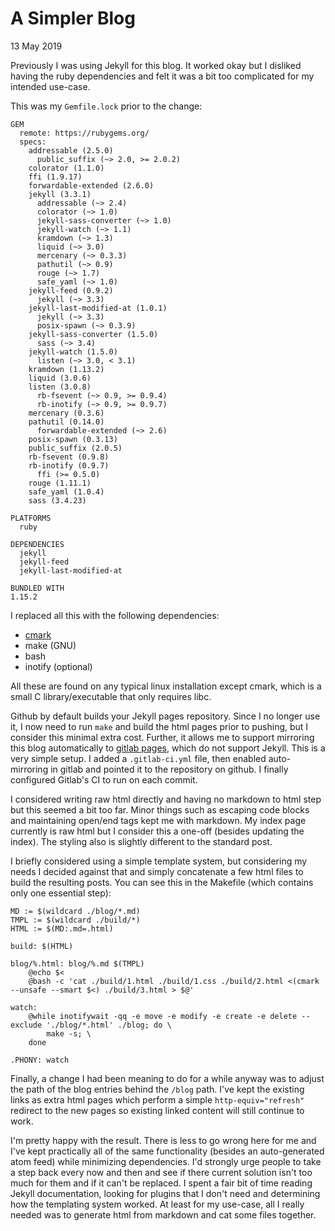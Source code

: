 # A Simpler Blog
<div class="published"><time datetime="2019-05-13">13 May 2019</time></div>

Previously I was using Jekyll for this blog. It worked okay but I disliked
having the ruby dependencies and felt it was a bit too complicated for
my intended use-case.

This was my `Gemfile.lock` prior to the change:

```
GEM
  remote: https://rubygems.org/
  specs:
    addressable (2.5.0)
      public_suffix (~> 2.0, >= 2.0.2)
    colorator (1.1.0)
    ffi (1.9.17)
    forwardable-extended (2.6.0)
    jekyll (3.3.1)
      addressable (~> 2.4)
      colorator (~> 1.0)
      jekyll-sass-converter (~> 1.0)
      jekyll-watch (~> 1.1)
      kramdown (~> 1.3)
      liquid (~> 3.0)
      mercenary (~> 0.3.3)
      pathutil (~> 0.9)
      rouge (~> 1.7)
      safe_yaml (~> 1.0)
    jekyll-feed (0.9.2)
      jekyll (~> 3.3)
    jekyll-last-modified-at (1.0.1)
      jekyll (~> 3.3)
      posix-spawn (~> 0.3.9)
    jekyll-sass-converter (1.5.0)
      sass (~> 3.4)
    jekyll-watch (1.5.0)
      listen (~> 3.0, < 3.1)
    kramdown (1.13.2)
    liquid (3.0.6)
    listen (3.0.8)
      rb-fsevent (~> 0.9, >= 0.9.4)
      rb-inotify (~> 0.9, >= 0.9.7)
    mercenary (0.3.6)
    pathutil (0.14.0)
      forwardable-extended (~> 2.6)
    posix-spawn (0.3.13)
    public_suffix (2.0.5)
    rb-fsevent (0.9.8)
    rb-inotify (0.9.7)
      ffi (>= 0.5.0)
    rouge (1.11.1)
    safe_yaml (1.0.4)
    sass (3.4.23)

PLATFORMS
  ruby

DEPENDENCIES
  jekyll
  jekyll-feed
  jekyll-last-modified-at

BUNDLED WITH
1.15.2
```

I replaced all this with the following dependencies:
 - [cmark](https://github.com/commonmark/cmark)
 - make (GNU)
 - bash
 - inotify (optional)

All these are found on any typical linux installation except cmark, which is a
small C library/executable that only requires libc.

Github by default builds your Jekyll pages repository. Since I no longer use it, I
now need to run `make` and build the html pages prior to pushing, but I
consider this minimal extra cost. Further, it allows me to support mirroring
this blog automatically to [gitlab pages](https://tiehuis.gitlab.io), which
do not support Jekyll. This is a very simple setup. I added a `.gitlab-ci.yml`
file, then enabled auto-mirroring in gitlab and pointed it to the repository on
github. I finally configured Gitlab's CI to run on each commit.

I considered writing raw html directly and having no markdown to html step but
this seemed a bit too far. Minor things such as escaping code blocks and
maintaining open/end tags kept me with markdown. My index page currently is
raw html but I consider this a one-off (besides updating the index). The styling
also is slightly different to the standard post.

I briefly considered using a simple template system, but considering my needs I
decided against that and simply concatenate a few html files to build the
resulting posts. You can see this in the Makefile (which contains only one
essential step):

```
MD := $(wildcard ./blog/*.md)
TMPL := $(wildcard ./build/*)
HTML := $(MD:.md=.html)

build: $(HTML)

blog/%.html: blog/%.md $(TMPL)
	@echo $<
	@bash -c 'cat ./build/1.html ./build/1.css ./build/2.html <(cmark --unsafe --smart $<) ./build/3.html > $@'

watch:
	@while inotifywait -qq -e move -e modify -e create -e delete --exclude './blog/*.html' ./blog; do \
		make -s; \
	done

.PHONY: watch
```

Finally, a change I had been meaning to do for a while anyway was to adjust the
path of the blog entries behind the `/blog` path. I've kept the existing links
as extra html pages which perform a simple `http-equiv="refresh"` redirect to
the new pages so existing linked content will still continue to work.

I'm pretty happy with the result. There is less to go wrong here for me and I've
kept practically all of the same functionality (besides an auto-generated atom
feed) while minimizing dependencies. I'd strongly urge people to take a step
back every now and then and see if there current solution isn't too much for
them and if it can't be replaced. I spent a fair bit of time reading Jekyll
documentation, looking for plugins that I don't need and determining how the
templating system worked. At least for my use-case, all I really needed was to
generate html from markdown and cat some files together.
